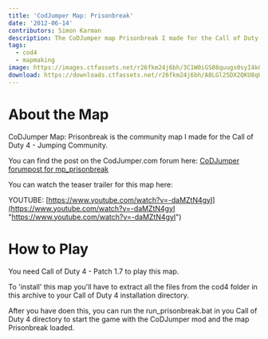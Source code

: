 ```yaml
---
title: 'CodJumper Map: Prisonbreak'
date: '2012-06-14'
contributors: Simon Karman
description: The CoDJumper map Prisonbreak I made for the Call of Duty 4 - Jumping Community.
tags:
  - cod4
  - mapmaking
image: https://images.ctfassets.net/r26fkm24j6bh/3C1W0iGS08quugs0syI4kO/3921a269c37bede5be5b29177cb0c923/mp_prisonbreak.jpg
download: https://downloads.ctfassets.net/r26fkm24j6bh/A8LGl25DX2QKU8qU4M8cy/0d5ab15a68c97fc57132ed1eabbb0fe6/mp_prisonbreak.zip
---
```


# About the Map
CoDJumper Map: Prisonbreak is the community map I made for the Call of Duty 4 - Jumping Community.

You can find the post on the CodJumper.com forum here: [CoDJumper forumpost for mp_prisonbreak](http://www.codjumper.com/forums/viewtopic.php?t=14068&f=16 "CoDJumper forumpost for mp_prisonbreak")

You can watch the teaser trailer for this map here:

YOUTUBE: [https://www.youtube.com/watch?v=-daMZtN4gyI](https://www.youtube.com/watch?v=-daMZtN4gyI "https://www.youtube.com/watch?v=-daMZtN4gyI")

# How to Play
You need Call of Duty 4 - Patch 1.7 to play this map.

To 'install' this map you'll have to extract all the files from the cod4 folder in this archive to your Call of Duty 4 installation directory.

After you have doen this, you can run the run_prisonbreak.bat in you Call of Duty 4 directory to start the game with the CoDJumper mod and the map Prisonbreak loaded.